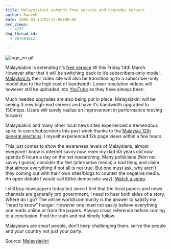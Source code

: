 ```yaml
---
title: Malaysiakini extends free service and upgrades servers
author: Danesh
date: 2008-03-13T02:57:06+00:00
pvc_views:
  - 4257
dsq_thread_id:
  - 907691812

---
```

![logo_en.gif][1]

Malaysiakini is extending it&#8217;s [free service][2] till this Friday 14th March. However after that it will be switching back to it&#8217;s subscribers-only model. [Malaykini.tv][3] their video site will also be transitioning to a subscriber-only model due to the high cost of bandwidth. Lower resolution videos will however still be uploaded into [YouTube][4] as they have always been.

Much needed upgrades are also being put in place. Malaysiakini will be seeing 3 new high-end servers and have it&#8217;s bandwidth upgraded to 150mbps. Users will surely realize an improvement in performance moving forward.

Malaysiakini and many other local news sites experienced a tremendous spike in users/subscribers this past week thanks to the [Malaysia 12th general elections][5]. I myself experienced 12k page views within a few hours.

This just comes to show the awareness levels of Malaysians, almost everyone I know is internet savvy now, even my dad 63 years old now spends 6 hours a day on the net researching. Many politicians (Non net savvy I guess) consider the Net (alternative media) a bad thing and claim that almost everything if not all is not true. But one must ask, why aren&#8217;t they coming out with their own sites/blogs to counter the negative media. An open debate I would call it(the democratic way). [Watch a video][6].

I still buy newspapers today but since I feel that the local papers and news channels are generally pro government, I need to hear both sides of a story. Where do I go? The online world/community is the answer to satisfy my &#8220;need to know&#8221; hunger. However one must not easily believe everything one reads online or from the papers. Always cross reference before coming to a conclusion. Find the truth and not blindly follow.

Malaysians are smart people, don&#8217;t keep challenging them. serve the people and your country not just your party.

Source: [Malaysiakini][7]

 [1]: /wp-content/uploads/2008/03/logo_en.gif
 [2]: http://www.malaysiakini.com/news/79127
 [3]: http://www.malaysiakini.tv
 [4]: http://www.youtube.com
 [5]: /posts/malaysias-12th-polling-day-is-here/
 [6]: http://politickler.com/posts/zamc-chronicles/
 [7]: http://www.malaysiakini.com/news/79730